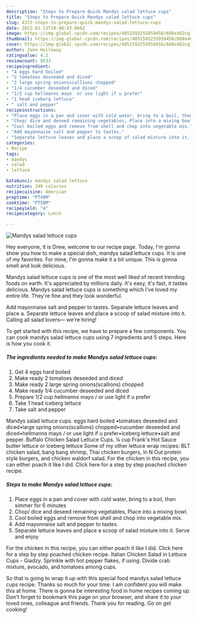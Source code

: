 ```yaml
---
description: "Steps to Prepare Quick Mandys salad lettuce cups"
title: "Steps to Prepare Quick Mandys salad lettuce cups"
slug: 4372-steps-to-prepare-quick-mandys-salad-lettuce-cups
date: 2022-01-13T19:48:43.666Z
image: https://img-global.cpcdn.com/recipes/4851593255059456/680x482cq70/mandys-salad-lettuce-cups-recipe-main-photo.jpg
thumbnail: https://img-global.cpcdn.com/recipes/4851593255059456/680x482cq70/mandys-salad-lettuce-cups-recipe-main-photo.jpg
cover: https://img-global.cpcdn.com/recipes/4851593255059456/680x482cq70/mandys-salad-lettuce-cups-recipe-main-photo.jpg
author: Jane Holloway
ratingvalue: 4.2
reviewcount: 9533
recipeingredient:
- "4 eggs hard boiled"
- "2 tomatoes deseeded and diced"
- "2 large spring onionsscallions chopped"
- "1/4 cucumber deseeded and diced"
- "1/2 cup hellmanns mayo  or use light if u prefer"
- "1 head iceberg lettuce"
- " salt and pepper"
recipeinstructions:
- "Place eggs in a pan and cover with cold water, bring to a boil, then simmer for 6 minutes"
- "Chop/ dice and deseed remaining vegetables, Place into a mixing bowl."
- "Cool boiled eggs and remove from shell and chop into vegetable mix."
- "Add mayonnaise salt and pepper to tastes."
- "Separate lettuce leaves and place a scoop of salad mixture into it. Serve and enjoy"
categories:
- Recipe
tags:
- mandys
- salad
- lettuce

katakunci: mandys salad lettuce 
nutrition: 249 calories
recipecuisine: American
preptime: "PT40M"
cooktime: "PT50M"
recipeyield: "4"
recipecategory: Lunch

---
```



![Mandys salad lettuce cups](https://img-global.cpcdn.com/recipes/4851593255059456/680x482cq70/mandys-salad-lettuce-cups-recipe-main-photo.jpg)

Hey everyone, it is Drew, welcome to our recipe page. Today, I'm gonna show you how to make a special dish, mandys salad lettuce cups. It is one of my favorites. For mine, I'm gonna make it a bit unique. This is gonna smell and look delicious.

Mandys salad lettuce cups is one of the most well liked of recent trending foods on earth. It's appreciated by millions daily. It's easy, it's fast, it tastes delicious. Mandys salad lettuce cups is something which I've loved my entire life. They're fine and they look wonderful.

Add mayonnaise salt and pepper to tastes. Separate lettuce leaves and place a. Separate lettuce leaves and place a scoop of salad mixture into it. Calling all salad lovers— we&#39;re hiring!


To get started with this recipe, we have to prepare a few components. You can cook mandys salad lettuce cups using 7 ingredients and 5 steps. Here is how you cook it.

<!--inarticleads1-->

##### The ingredients needed to make Mandys salad lettuce cups:

1. Get 4 eggs hard boiled
1. Make ready 2 tomatoes deseeded and diced
1. Make ready 2 large spring onions(scallions) chopped
1. Make ready 1/4 cucumber deseeded and diced
1. Prepare 1/2 cup hellmanns mayo / or use light if u prefer
1. Take 1 head iceberg lettuce
1. Take  salt and pepper


Mandys salad lettuce cups. eggs hard boiled •tomatoes deseeded and diced•large spring onions(scallions) chopped•cucumber deseeded and diced•hellmanns mayo / or use light if u prefer•iceberg lettuce•salt and pepper. Buffalo Chicken Salad Lettuce Cups. ¼ cup Frank&#39;s Hot Sauce butter lettuce or iceberg lettuce Some of my other lettuce wrap recipes: BLT chicken salad, bang bang shrimp, Thai chicken burgers, In N Out protein style burgers, and chicken waldorf salad. For the chicken in this recipe, you can either poach it like I did. Click here for a step by step poached chicken recipe. 

<!--inarticleads2-->

##### Steps to make Mandys salad lettuce cups:

1. Place eggs in a pan and cover with cold water, bring to a boil, then simmer for 6 minutes
1. Chop/ dice and deseed remaining vegetables, Place into a mixing bowl.
1. Cool boiled eggs and remove from shell and chop into vegetable mix.
1. Add mayonnaise salt and pepper to tastes.
1. Separate lettuce leaves and place a scoop of salad mixture into it. Serve and enjoy


For the chicken in this recipe, you can either poach it like I did. Click here for a step by step poached chicken recipe. Italian Chicken Salad in Lettuce Cups - Giadzy. Sprinkle with hot pepper flakes, if using. Divide crab mixture, avocado, and tomatoes among cups. 

So that is going to wrap it up with this special food mandys salad lettuce cups recipe. Thanks so much for your time. I am confident you will make this at home. There is gonna be interesting food in home recipes coming up. Don't forget to bookmark this page on your browser, and share it to your loved ones, colleague and friends. Thank you for reading. Go on get cooking!
